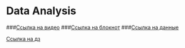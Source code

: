 # Data Analysis

###[Ссылка на видео](https://youtu.be/D2pKaW2YOSg)
###[Ссылка на блокнот](https://drive.google.com/drive/folders/1rSdbb2IQBHy25ttvPZa285wns4LNZi3X)
###[Ссылка на данные](https://archive.ics.uci.edu/ml/datasets/adult)



[Ссылка на дз](https://drive.google.com/drive/folders/1MB9W7dIlhLQyqHVQakoRQcAVtoQx3E2v)
